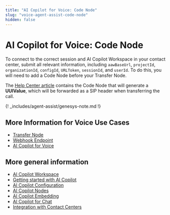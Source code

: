 ```yaml
---
title: "AI Copilot for Voice: Code Node"
slug: "voice-agent-assist-code-node"
hidden: false
---
```


# AI Copilot for Voice: Code Node 

To connect to the correct session and AI Copilot Workspace in your contact center, submit all relevant information, including `aawBaseUrl`, `projectId`, `organizationId`, `configId`, `URLToken`, `sessionId`, and `userId`. To do this, you will need to add a Code Node before your Transfer Node.

The [Help Center article](https://support.cognigy.com/hc/en-us/articles/8726770604572#code-node-0-3) contains the Code Node that will generate a **UUIValue**, which will be forwarded as a SIP header when transferring the call.

{! _includes/agent-assist/genesys-note.md !}

## More Information for Voice Use Cases

- [Transfer Node](transfer-node.md)
- [Webhook Endpoint](webhook-endpoint.md)
- [AI Copilot for Voice](voice-overview.md)

## More general information

- [AI Copilot Workspace](../overview.md)
- [Getting started with AI Copilot](../getting-started.md)
- [AI Copilot Configuration](../configuration.md)
- [AI Copilot Nodes](../../ai/flow-nodes/ai-copilot/overview.md)
- [AI Copilot Embedding](../embedding.md)
- [AI Copilot for Chat](../chat.md)
- [Integration with Contact Centers](../contact-center-integration.md)
